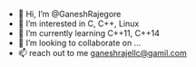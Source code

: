 - 👋 Hi, I’m @GaneshRajegore
- 👀 I’m interested in C, C++, Linux
- 🌱 I’m currently learning C++11, C++14
- 💞️ I’m looking to collaborate on ...
- 📫 reach out to me ganeshrajellc@gamil.com

<!---
GaneshRajegore/GaneshRajegore is a ✨ special ✨ repository because its `README.md` (this file) appears on your GitHub profile.
You can click the Preview link to take a look at your changes.
--->
